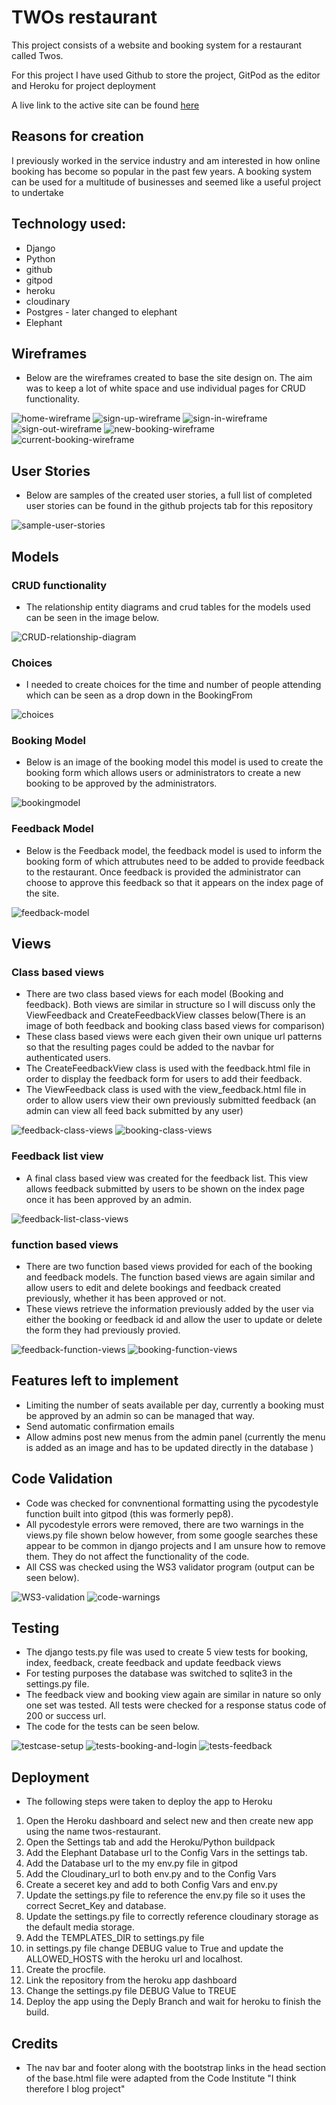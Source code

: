 # TWOs restaurant
This project consists of a website and booking system for a restaurant called Twos. 

For this project I have used Github to store the project, GitPod as the editor and Heroku for project deployment

A live link to the active site can be found [here](https://twos-restaurant.herokuapp.com/)

## Reasons for creation
I previously worked in the service industry and am interested in how online booking has become so popular in the past few years.
A booking system can be used for a multitude of businesses and seemed like a useful project to undertake 

## Technology used:
- Django
- Python
- github
- gitpod
- heroku
- cloudinary
- Postgres - later changed to elephant
- Elephant

## Wireframes 

- Below are the wireframes created to base the site design on. The aim was to keep a lot of white space and use individual pages for CRUD functionality. 


![home-wireframe](/static/images/wireframes/homepage.PNG)
![sign-up-wireframe](/static/images/wireframes/sign-up.PNG)
![sign-in-wireframe](/static/images/wireframes/sign-in.PNG)
![sign-out-wireframe](/static/images/wireframes/sign-out.PNG)
![new-booking-wireframe](/static/images/wireframes/Booking-page.PNG)
![current-booking-wireframe](/static/images/wireframes/current-bookings.PNG)


## User Stories
- Below are samples of the created user stories, a full list of completed user stories can be found in the github projects tab for this repository


![sample-user-stories](/static/images/sample-user-stories.PNG)

## Models
### CRUD functionality
- The relationship entity diagrams and crud tables for the models used can be seen in the image below. 

![CRUD-relationship-diagram](/static/images/models-crud-tables.PNG)

### Choices
- I needed to create choices for the time and number of people attending which can be seen as a drop down in the 
BookingFrom


![choices](/static/images/choices-model.PNG)

### Booking Model

- Below is an image of the booking model this model is used to create the booking form which allows users or administrators to 
create a new booking to be approved by the administrators.



![bookingmodel](/static/images/booking-model.PNG)

### Feedback Model
- Below is the Feedback model, the feedback model is used to inform the booking form of which attrubutes need to be added to 
provide feedback to the restaurant. Once feedback is provided the administrator can choose to approve this feedback so that it 
appears on the index page of the site.



![feedback-model](/static/images/feedback-model.PNG)

## Views
### Class based views


- There are two class based views for each model (Booking and feedback). Both views are similar in structure so I will discuss 
only the ViewFeedback and CreateFeedbackView classes below(There is an image of both feedback and booking class based views for 
comparison)
- These class based views were each given their own unique url patterns so that the resulting pages could be added to the navbar 
for authenticated users. 
- The CreateFeedbackView class is used with the feedback.html file in order to display the feedback form for users to add their 
feedback. 
- The ViewFeedback class is used with the view_feedback.html file in order to allow users view their own previously submitted 
feedback (an admin can view all feed back submitted by any user)


![feedback-class-views](/static/images/feedback-class-views.PNG)
![booking-class-views](/static/images/booking-class-views.PNG)

### Feedback list view
- A final class based view was created for the feedback list. This view allows feedback submitted by users to be shown on the 
index page once it has been approved by an admin.

![feedback-list-class-views](/static/images/feedback-list-class.PNG)


### function based views
- There are two function based views provided for each of the booking and feedback models. The function based views are again 
similar and allow users to edit and delete bookings and feedback created previously, whether it has been approved or not. 
- These views retrieve the information previously added by the user via either the booking or feedback id and allow the user to 
update or delete the form they had previously provied.



![feedback-function-views](/static/images/feedback-function-views.PNG)
![booking-function-views](/static/images/booking-function-views.PNG)


## Features left to implement
- Limiting the number of seats available per day, currently a booking must be approved by an admin so can be managed that way. 
- Send automatic confirmation emails
- Allow admins post new menus from the admin panel (currently the menu is added as an image and has to be updated directly in the database )


## Code Validation 
- Code was checked for convnentional formatting using the pycodestyle function built into gitpod (this was formerly pep8).
- All pycodestyle errors were removed, there are two warnings in the views.py file shown below however, from some google searches
these appear to be common in django projects and I am unsure how to remove them. They do not affect the functionality of the code.
- All CSS was checked using the WS3 validator program (output can be seen below).



![WS3-validation](/static/images/W3c-css.PNG)
![code-warnings](/static/images/warning.PNG)


## Testing 
- The django tests.py file was used to create 5 view tests for booking, index, feedback, create feedback and update feedback
views
- For testing purposes the database was switched to sqlite3 in the settings.py file.
- The feedback view and booking view again are similar in nature so only one set was tested. All tests were checked for a 
response status code of 200 or success url. 
- The code for the tests can be seen below. 



![testcase-setup](/static/images/testcase.PNG)
![tests-booking-and-login](/static/images/test-booking-and-login.PNG)
![tests-feedback](/static/images/test-feedback.PNG)

## Deployment
- The following steps were taken to deploy the app to Heroku
1. Open the Heroku dashboard and select new and then create new app using the name twos-restaurant.
1. Open the Settings tab and add the Heroku/Python buildpack
1. Add the Elephant Database url to the Config Vars in the settings tab. 
1. Add the Database url to the my env.py file in gitpod
1. Add the Cloudinary_url to both env.py and to the Config Vars
1. Create a seceret key and add to both Config Vars and env.py
1. Update the settings.py file to reference the env.py file so it uses the correct Secret_Key and database.
1. Update the settings.py file to correctly reference cloudinary storage as the default media storage.
1. Add the TEMPLATES_DIR to settings.py file
1. in settings.py file change DEBUG value to True and update the ALLOWED_HOSTS with the heroku url and localhost.
1. Create the procfile. 
1. Link the repository from the heroku app dashboard
1. Change the settings.py file DEBUG Value to TREUE
1. Deploy the app using the Deply Branch and wait for heroku to finish the build.

## Credits
- The nav bar and footer along with the bootstrap links in the head section of the base.html file were adapted from the Code 
Institute "I think therefore I blog project"
